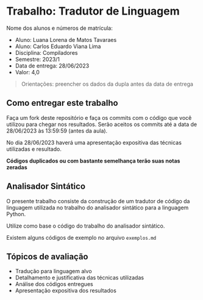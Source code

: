 # Trabalho: Tradutor de Linguagem

Nome dos alunos e números de matrícula:

* Aluno: Luana Lorena de Matos Tavaraes
* Aluno: Carlos Eduardo Viana Lima
* Disciplina: Compiladores
* Semestre: 2023/1
* Data de entrega: 28/06/2023
* Valor: 4,0

> Orientações: preencher os dados da dupla antes da data de entrega

## Como entregar este trabalho

Faça um fork deste repositório e faça os commits com o código que você utilizou para chegar nos resultados. Serão aceitos os commits até a data de 28/06/2023 às 13:59:59 (antes da aula).

No dia 28/06/2023 haverá uma apresentação expositiva das técnicas utilizadas e resultado.

**Códigos duplicados ou com bastante semelhança terão suas notas zeradas**

## Analisador Sintático

O presente trabalho consiste da construção de um tradutor de código da linguagem utilizada no trabalho do analisador sintático para a linguagem Python.

Utilize como base o código do trabalho do analisador sintático.

Existem alguns códigos de exemplo no arquivo ``exemplos.md``

## Tópicos de avaliação

* Tradução para linguagem alvo
* Detalhamento e justificativa das técnicas utilizadas
* Análise dos códigos entregues
* Apresentação expositiva dos resultados
